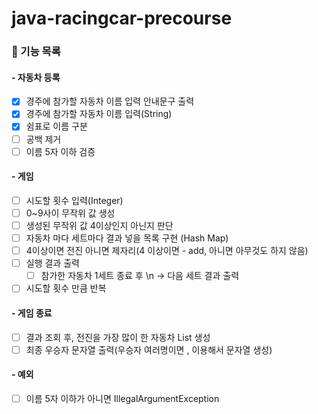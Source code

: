 # java-racingcar-precourse

### 🏁 기능 목록

#### - 자동차 등록
 - [X] 경주에 참가할 자동차 이름 입력 안내문구 출력
 - [X] 경주에 참가할 자동차 이름 입력(String)
 - [X] 쉼표로 이름 구분
 - [ ] 공백 제거
 - [ ] 이름 5자 이하 검증
#### - 게임
  - [ ] 시도할 횟수 입력(Integer)
  - [ ] 0~9사이 무작위 값 생성
  - [ ] 생성된 무작위 값 4이상인지 아닌지 판단
  - [ ] 자동차 마다 세트마다 결과 넣을 목록 구현 (Hash Map)
  - [ ] 4이상이면 전진 아니면 제자리(4 이상이면 - add, 아니면 아무것도 하지 않음)
  - [ ] 실행 결과 출력
    - [ ] 참가한 자동차 1세트 종료 후 \n -> 다음 세트 결과 출력
  - [ ] 시도할 횟수 만큼 반복
#### - 게임 종료
  - [ ] 결과 조회 후, 전진을 가장 많이 한 자동차 List 생성
  - [ ] 최종 우승자 문자열 출력(우승자 여러명이면 , 이용해서 문자열 생성)
#### - 예외
  - [ ] 이름 5자 이하가 아니면 IllegalArgumentException